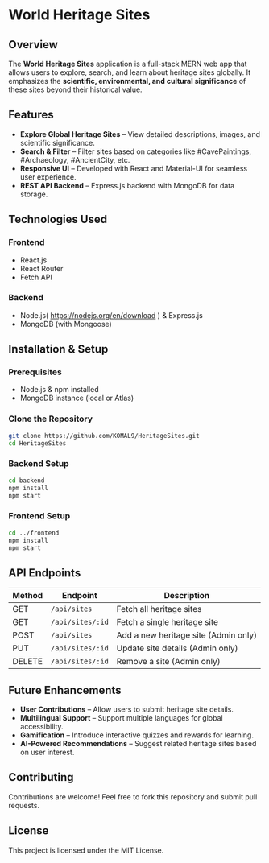 # World Heritage Sites

## Overview
The **World Heritage Sites** application is a full-stack MERN web app that allows users to explore, search, and learn about heritage sites globally. It emphasizes the **scientific, environmental, and cultural significance** of these sites beyond their historical value.

## Features
- **Explore Global Heritage Sites** – View detailed descriptions, images, and scientific significance.
- **Search & Filter** – Filter sites based on categories like #CavePaintings, #Archaeology, #AncientCity, etc.
- **Responsive UI** – Developed with React and Material-UI for seamless user experience.
- **REST API Backend** – Express.js backend with MongoDB for data storage.

## Technologies Used
### **Frontend**
- React.js
- React Router
- Fetch API

### **Backend**
- Node.js( https://nodejs.org/en/download ) & Express.js
- MongoDB (with Mongoose)

## Installation & Setup
### **Prerequisites**
- Node.js & npm installed
- MongoDB instance (local or Atlas)

### **Clone the Repository**
```sh
git clone https://github.com/KOMAL9/HeritageSites.git
cd HeritageSites
```

### **Backend Setup**
```sh
cd backend
npm install
npm start
```

### **Frontend Setup**
```sh
cd ../frontend
npm install
npm start
```

## API Endpoints
| Method | Endpoint | Description |
|--------|----------|--------------|
| GET | `/api/sites` | Fetch all heritage sites |
| GET | `/api/sites/:id` | Fetch a single heritage site |
| POST | `/api/sites` | Add a new heritage site (Admin only) |
| PUT | `/api/sites/:id` | Update site details (Admin only) |
| DELETE | `/api/sites/:id` | Remove a site (Admin only) |

## Future Enhancements
- **User Contributions** – Allow users to submit heritage site details.
- **Multilingual Support** – Support multiple languages for global accessibility.
- **Gamification** – Introduce interactive quizzes and rewards for learning.
- **AI-Powered Recommendations** – Suggest related heritage sites based on user interest.

## Contributing
Contributions are welcome! Feel free to fork this repository and submit pull requests.

## License
This project is licensed under the MIT License.
